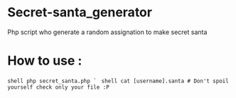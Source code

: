 # Secret-santa_generator
Php script who generate a random assignation to make secret santa

# How to use :
``shell
php secret_santa.php `
``
``shell
cat [username].santa # Don't spoil yourself check only your file :P  
``
